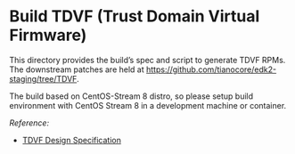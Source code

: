 # Build TDVF (Trust Domain Virtual Firmware)

This directory provides the build’s spec and script to generate TDVF RPMs.
The downstream patches are held at <https://github.com/tianocore/edk2-staging/tree/TDVF>.

The build based on CentOS-Stream 8 distro, so please setup build environment
with CentOS Stream 8 in a development machine or container.

_Reference:_

- [TDVF Design Specification](https://www.intel.com/content/dam/develop/external/us/en/documents/tdx-virtual-firmware-design-guide-rev-1.pdf)
